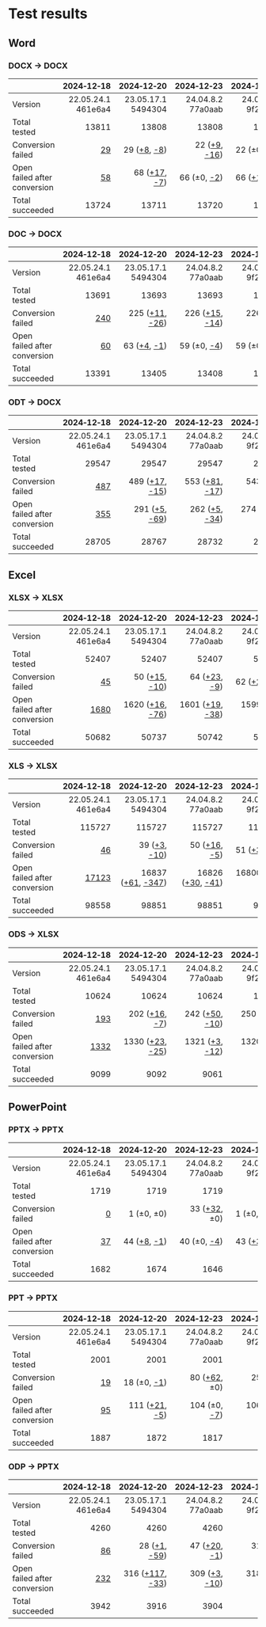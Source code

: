 
# Test results

## Word

### DOCX → DOCX

|  | 2024&#8209;12&#8209;18 | 2024&#8209;12&#8209;20 | 2024&#8209;12&#8209;23 | 2024&#8209;12&#8209;27 | 2024&#8209;12&#8209;28 | 2025&#8209;02&#8209;11 | 2025&#8209;04&#8209;16 | 2025&#8209;05&#8209;17 | 2025&#8209;05&#8209;20 | 2025&#8209;07&#8209;05 | 2025&#8209;08&#8209;05 | 
| :--- | ---: | ---: | ---: | ---: | ---: | ---: | ---: | ---: | ---: | ---: | ---: |
| Version | 22.05.24.1<br>461e6a4 | 23.05.17.1<br>5494304 | 24.04.8.2<br>77a0aab | 24.04.9.2<br>9f2e55c | 24.04.10.2<br>a4b67a7664 | 24.04.12.3<br>321ff0a561 | 24.04.13.3<br>b7ba9a23ba | 24.04.14.3<br>d02fd816d4 | 25.04.2.1<br>0968141f2c | 25.04.3.2<br>9d9a449949 | 25.04.4.2<br>a8848448cc |
| Total tested | 13811 | 13808 | 13808 | 13808 | 13808 | 13811 | 13805 | 13805 | 13805 | 13805 | 13805 |
| Conversion failed | [29](docx-0-CFplus.txt) | 29 ([+8](docx-1-CFplus.txt), [-8](docx-1-CFminus.txt)) | 22 ([+9](docx-2-CFplus.txt), [-16](docx-2-CFminus.txt)) | 22 (±0, ±0) | 22 (±0, ±0) | 27 ([+5](docx-5-CFplus.txt), ±0) | 17 (±0, [-10](docx-6-CFminus.txt)) | 17 ([+1](docx-7-CFplus.txt), [-1](docx-7-CFminus.txt)) | 19 ([+5](docx-8-CFplus.txt), [-3](docx-8-CFminus.txt)) | 20 ([+5](docx-9-CFplus.txt), [-4](docx-9-CFminus.txt)) | 17 (±0, [-3](docx-10-CFminus.txt)) |
| Open failed after conversion | [58](docx-0-OFCplus.txt) | 68 ([+17](docx-1-OFCplus.txt), [-7](docx-1-OFCminus.txt)) | 66 (±0, [-2](docx-2-OFCminus.txt)) | 66 ([+1](docx-3-OFCplus.txt), [-1](docx-3-OFCminus.txt)) | 68 ([+2](docx-4-OFCplus.txt), ±0) | 70 ([+2](docx-5-OFCplus.txt), ±0) | 66 (±0, [-4](docx-6-OFCminus.txt)) | 66 ([+1](docx-7-OFCplus.txt), [-1](docx-7-OFCminus.txt)) | 116 ([+50](docx-8-OFCplus.txt), ±0) | 114 (±0, [-2](docx-9-OFCminus.txt)) | 114 (±0, ±0) |
| Total succeeded | 13724 | 13711 | 13720 | 13720 | 13718 | 13714 | 13722 | 13722 | 13670 | 13671 | 13674 |

### DOC → DOCX

|  | 2024&#8209;12&#8209;18 | 2024&#8209;12&#8209;20 | 2024&#8209;12&#8209;23 | 2024&#8209;12&#8209;27 | 2024&#8209;12&#8209;28 | 2025&#8209;02&#8209;11 | 2025&#8209;04&#8209;16 | 2025&#8209;05&#8209;17 | 2025&#8209;05&#8209;20 | 2025&#8209;07&#8209;05 | 2025&#8209;08&#8209;05 | 
| :--- | ---: | ---: | ---: | ---: | ---: | ---: | ---: | ---: | ---: | ---: | ---: |
| Version | 22.05.24.1<br>461e6a4 | 23.05.17.1<br>5494304 | 24.04.8.2<br>77a0aab | 24.04.9.2<br>9f2e55c | 24.04.10.2<br>a4b67a7664 | 24.04.12.3<br>321ff0a561 | 24.04.13.3<br>b7ba9a23ba | 24.04.14.3<br>d02fd816d4 | 25.04.2.1<br>0968141f2c | 25.04.3.2<br>9d9a449949 | 25.04.4.2<br>a8848448cc |
| Total tested | 13691 | 13693 | 13693 | 13693 | 13693 | 13691 | 13688 | 13688 | 13688 | 13688 | 13688 |
| Conversion failed | [240](doc-0-CFplus.txt) | 225 ([+11](doc-1-CFplus.txt), [-26](doc-1-CFminus.txt)) | 226 ([+15](doc-2-CFplus.txt), [-14](doc-2-CFminus.txt)) | 226 ([+1](doc-3-CFplus.txt), [-1](doc-3-CFminus.txt)) | 225 (±0, [-1](doc-4-CFminus.txt)) | 226 ([+1](doc-5-CFplus.txt), ±0) | 222 (±0, [-4](doc-6-CFminus.txt)) | 220 ([+1](doc-7-CFplus.txt), [-3](doc-7-CFminus.txt)) | 213 ([+9](doc-8-CFplus.txt), [-16](doc-8-CFminus.txt)) | 213 ([+4](doc-9-CFplus.txt), [-4](doc-9-CFminus.txt)) | 212 ([+2](doc-10-CFplus.txt), [-3](doc-10-CFminus.txt)) |
| Open failed after conversion | [60](doc-0-OFCplus.txt) | 63 ([+4](doc-1-OFCplus.txt), [-1](doc-1-OFCminus.txt)) | 59 (±0, [-4](doc-2-OFCminus.txt)) | 59 (±0, ±0) | 60 ([+1](doc-4-OFCplus.txt), ±0) | 50 ([+2](doc-5-OFCplus.txt), [-12](doc-5-OFCminus.txt)) | 51 ([+1](doc-6-OFCplus.txt), ±0) | 52 ([+1](doc-7-OFCplus.txt), ±0) | 57 ([+6](doc-8-OFCplus.txt), [-1](doc-8-OFCminus.txt)) | 57 (±0, ±0) | 57 (±0, ±0) |
| Total succeeded | 13391 | 13405 | 13408 | 13408 | 13408 | 13415 | 13415 | 13416 | 13418 | 13418 | 13419 |

### ODT → DOCX

|  | 2024&#8209;12&#8209;18 | 2024&#8209;12&#8209;20 | 2024&#8209;12&#8209;23 | 2024&#8209;12&#8209;27 | 2024&#8209;12&#8209;28 | 2025&#8209;02&#8209;11 | 2025&#8209;04&#8209;16 | 2025&#8209;05&#8209;17 | 2025&#8209;05&#8209;20 | 2025&#8209;07&#8209;05 | 2025&#8209;08&#8209;05 | 
| :--- | ---: | ---: | ---: | ---: | ---: | ---: | ---: | ---: | ---: | ---: | ---: |
| Version | 22.05.24.1<br>461e6a4 | 23.05.17.1<br>5494304 | 24.04.8.2<br>77a0aab | 24.04.9.2<br>9f2e55c | 24.04.10.2<br>a4b67a7664 | 24.04.12.3<br>321ff0a561 | 24.04.13.3<br>b7ba9a23ba | 24.04.14.3<br>d02fd816d4 | 25.04.2.1<br>0968141f2c | 25.04.3.2<br>9d9a449949 | 25.04.4.2<br>a8848448cc |
| Total tested | 29547 | 29547 | 29547 | 29547 | 29547 | 29547 | 29487 | 29487 | 29487 | 29487 | 29487 |
| Conversion failed | [487](odt-0-CFplus.txt) | 489 ([+17](odt-1-CFplus.txt), [-15](odt-1-CFminus.txt)) | 553 ([+81](odt-2-CFplus.txt), [-17](odt-2-CFminus.txt)) | 543 ([+1](odt-3-CFplus.txt), [-11](odt-3-CFminus.txt)) | 540 (±0, [-3](odt-4-CFminus.txt)) | 550 ([+10](odt-5-CFplus.txt), ±0) | 482 ([+1](odt-6-CFplus.txt), [-69](odt-6-CFminus.txt)) | 480 ([+2](odt-7-CFplus.txt), [-4](odt-7-CFminus.txt)) | 480 ([+11](odt-8-CFplus.txt), [-11](odt-8-CFminus.txt)) | 470 ([+3](odt-9-CFplus.txt), [-13](odt-9-CFminus.txt)) | 466 ([+1](odt-10-CFplus.txt), [-5](odt-10-CFminus.txt)) |
| Open failed after conversion | [355](odt-0-OFCplus.txt) | 291 ([+5](odt-1-OFCplus.txt), [-69](odt-1-OFCminus.txt)) | 262 ([+5](odt-2-OFCplus.txt), [-34](odt-2-OFCminus.txt)) | 274 ([+14](odt-3-OFCplus.txt), [-2](odt-3-OFCminus.txt)) | 275 ([+2](odt-4-OFCplus.txt), [-1](odt-4-OFCminus.txt)) | 271 ([+5](odt-5-OFCplus.txt), [-9](odt-5-OFCminus.txt)) | 251 ([+3](odt-6-OFCplus.txt), [-23](odt-6-OFCminus.txt)) | 251 ([+1](odt-7-OFCplus.txt), [-1](odt-7-OFCminus.txt)) | 253 ([+5](odt-8-OFCplus.txt), [-3](odt-8-OFCminus.txt)) | 259 ([+8](odt-9-OFCplus.txt), [-2](odt-9-OFCminus.txt)) | 259 ([+3](odt-10-OFCplus.txt), [-3](odt-10-OFCminus.txt)) |
| Total succeeded | 28705 | 28767 | 28732 | 28730 | 28732 | 28726 | 28754 | 28756 | 28754 | 28758 | 28762 |

## Excel

### XLSX → XLSX

|  | 2024&#8209;12&#8209;18 | 2024&#8209;12&#8209;20 | 2024&#8209;12&#8209;23 | 2024&#8209;12&#8209;27 | 2024&#8209;12&#8209;28 | 2025&#8209;02&#8209;11 | 2025&#8209;04&#8209;16 | 2025&#8209;05&#8209;17 | 2025&#8209;05&#8209;20 | 2025&#8209;07&#8209;05 | 2025&#8209;08&#8209;05 | 
| :--- | ---: | ---: | ---: | ---: | ---: | ---: | ---: | ---: | ---: | ---: | ---: |
| Version | 22.05.24.1<br>461e6a4 | 23.05.17.1<br>5494304 | 24.04.8.2<br>77a0aab | 24.04.9.2<br>9f2e55c | 24.04.10.2<br>a4b67a7664 | 24.04.12.3<br>321ff0a561 | 24.04.13.3<br>b7ba9a23ba | 24.04.14.3<br>d02fd816d4 | 25.04.2.1<br>0968141f2c | 25.04.3.2<br>9d9a449949 | 25.04.4.2<br>a8848448cc |
| Total tested | 52407 | 52407 | 52407 | 52407 | 52407 | 52407 | 52409 | 52409 | 52409 | 52409 | 52409 |
| Conversion failed | [45](xlsx-0-CFplus.txt) | 50 ([+15](xlsx-1-CFplus.txt), [-10](xlsx-1-CFminus.txt)) | 64 ([+23](xlsx-2-CFplus.txt), [-9](xlsx-2-CFminus.txt)) | 62 ([+2](xlsx-3-CFplus.txt), [-4](xlsx-3-CFminus.txt)) | 60 ([+1](xlsx-4-CFplus.txt), [-3](xlsx-4-CFminus.txt)) | 67 ([+8](xlsx-5-CFplus.txt), [-1](xlsx-5-CFminus.txt)) | 65 ([+1](xlsx-6-CFplus.txt), [-3](xlsx-6-CFminus.txt)) | 65 ([+3](xlsx-7-CFplus.txt), [-3](xlsx-7-CFminus.txt)) | 74 ([+20](xlsx-8-CFplus.txt), [-11](xlsx-8-CFminus.txt)) | 71 ([+2](xlsx-9-CFplus.txt), [-5](xlsx-9-CFminus.txt)) | 57 (±0, [-14](xlsx-10-CFminus.txt)) |
| Open failed after conversion | [1680](xlsx-0-OFCplus.txt) | 1620 ([+16](xlsx-1-OFCplus.txt), [-76](xlsx-1-OFCminus.txt)) | 1601 ([+19](xlsx-2-OFCplus.txt), [-38](xlsx-2-OFCminus.txt)) | 1599 ([+1](xlsx-3-OFCplus.txt), [-3](xlsx-3-OFCminus.txt)) | 1588 ([+15](xlsx-4-OFCplus.txt), [-26](xlsx-4-OFCminus.txt)) | 1425 (±0, [-163](xlsx-5-OFCminus.txt)) | 929 ([+1](xlsx-6-OFCplus.txt), [-497](xlsx-6-OFCminus.txt)) | 870 (±0, [-59](xlsx-7-OFCminus.txt)) | 1508 ([+649](xlsx-8-OFCplus.txt), [-11](xlsx-8-OFCminus.txt)) | 1001 ([+6](xlsx-9-OFCplus.txt), [-513](xlsx-9-OFCminus.txt)) | 1000 ([+2](xlsx-10-OFCplus.txt), [-3](xlsx-10-OFCminus.txt)) |
| Total succeeded | 50682 | 50737 | 50742 | 50746 | 50759 | 50915 | 51415 | 51474 | 50827 | 51337 | 51352 |

### XLS → XLSX

|  | 2024&#8209;12&#8209;18 | 2024&#8209;12&#8209;20 | 2024&#8209;12&#8209;23 | 2024&#8209;12&#8209;27 | 2024&#8209;12&#8209;28 | 2025&#8209;02&#8209;11 | 2025&#8209;04&#8209;16 | 2025&#8209;05&#8209;17 | 2025&#8209;05&#8209;20 | 2025&#8209;07&#8209;05 | 2025&#8209;08&#8209;05 | 
| :--- | ---: | ---: | ---: | ---: | ---: | ---: | ---: | ---: | ---: | ---: | ---: |
| Version | 22.05.24.1<br>461e6a4 | 23.05.17.1<br>5494304 | 24.04.8.2<br>77a0aab | 24.04.9.2<br>9f2e55c | 24.04.10.2<br>a4b67a7664 | 24.04.12.3<br>321ff0a561 | 24.04.13.3<br>b7ba9a23ba | 24.04.14.3<br>d02fd816d4 | 25.04.2.1<br>0968141f2c | 25.04.3.2<br>9d9a449949 | 25.04.4.2<br>a8848448cc |
| Total tested | 115727 | 115727 | 115727 | 115727 | 115727 | 115727 | 115727 | 115727 | 115727 | 115727 | 115727 |
| Conversion failed | [46](xls-0-CFplus.txt) | 39 ([+3](xls-1-CFplus.txt), [-10](xls-1-CFminus.txt)) | 50 ([+16](xls-2-CFplus.txt), [-5](xls-2-CFminus.txt)) | 51 ([+3](xls-3-CFplus.txt), [-2](xls-3-CFminus.txt)) | 52 ([+4](xls-4-CFplus.txt), [-3](xls-4-CFminus.txt)) | 55 ([+4](xls-5-CFplus.txt), [-1](xls-5-CFminus.txt)) | 51 ([+1](xls-6-CFplus.txt), [-5](xls-6-CFminus.txt)) | 51 ([+4](xls-7-CFplus.txt), [-4](xls-7-CFminus.txt)) | 44 ([+4](xls-8-CFplus.txt), [-11](xls-8-CFminus.txt)) | 41 ([+1](xls-9-CFplus.txt), [-4](xls-9-CFminus.txt)) | 31 (±0, [-10](xls-10-CFminus.txt)) |
| Open failed after conversion | [17123](xls-0-OFCplus.txt) | 16837 ([+61](xls-1-OFCplus.txt), [-347](xls-1-OFCminus.txt)) | 16826 ([+30](xls-2-OFCplus.txt), [-41](xls-2-OFCminus.txt)) | 16800 ([+2](xls-3-OFCplus.txt), [-28](xls-3-OFCminus.txt)) | 16800 ([+1](xls-4-OFCplus.txt), [-1](xls-4-OFCminus.txt)) | 3227 ([+9](xls-5-OFCplus.txt), [-13582](xls-5-OFCminus.txt)) | 2704 (±0, [-523](xls-6-OFCminus.txt)) | 2659 ([+1](xls-7-OFCplus.txt), [-46](xls-7-OFCminus.txt)) | 2541 ([+15](xls-8-OFCplus.txt), [-133](xls-8-OFCminus.txt)) | 2543 ([+2](xls-9-OFCplus.txt), ±0) | 2543 (±0, ±0) |
| Total succeeded | 98558 | 98851 | 98851 | 98876 | 98875 | 112445 | 112972 | 113017 | 113142 | 113143 | 113153 |

### ODS → XLSX

|  | 2024&#8209;12&#8209;18 | 2024&#8209;12&#8209;20 | 2024&#8209;12&#8209;23 | 2024&#8209;12&#8209;27 | 2024&#8209;12&#8209;28 | 2025&#8209;02&#8209;11 | 2025&#8209;04&#8209;16 | 2025&#8209;05&#8209;17 | 2025&#8209;05&#8209;20 | 2025&#8209;07&#8209;05 | 2025&#8209;08&#8209;05 | 
| :--- | ---: | ---: | ---: | ---: | ---: | ---: | ---: | ---: | ---: | ---: | ---: |
| Version | 22.05.24.1<br>461e6a4 | 23.05.17.1<br>5494304 | 24.04.8.2<br>77a0aab | 24.04.9.2<br>9f2e55c | 24.04.10.2<br>a4b67a7664 | 24.04.12.3<br>321ff0a561 | 24.04.13.3<br>b7ba9a23ba | 24.04.14.3<br>d02fd816d4 | 25.04.2.1<br>0968141f2c | 25.04.3.2<br>9d9a449949 | 25.04.4.2<br>a8848448cc |
| Total tested | 10624 | 10624 | 10624 | 10624 | 10624 | 10624 | 10624 | 10624 | 10624 | 10624 | 10624 |
| Conversion failed | [193](ods-0-CFplus.txt) | 202 ([+16](ods-1-CFplus.txt), [-7](ods-1-CFminus.txt)) | 242 ([+50](ods-2-CFplus.txt), [-10](ods-2-CFminus.txt)) | 250 ([+16](ods-3-CFplus.txt), [-8](ods-3-CFminus.txt)) | 254 ([+4](ods-4-CFplus.txt), ±0) | 260 ([+7](ods-5-CFplus.txt), [-1](ods-5-CFminus.txt)) | 259 ([+2](ods-6-CFplus.txt), [-3](ods-6-CFminus.txt)) | 259 ([+2](ods-7-CFplus.txt), [-2](ods-7-CFminus.txt)) | 210 ([+2](ods-8-CFplus.txt), [-51](ods-8-CFminus.txt)) | 207 (±0, [-3](ods-9-CFminus.txt)) | 206 (±0, [-1](ods-10-CFminus.txt)) |
| Open failed after conversion | [1332](ods-0-OFCplus.txt) | 1330 ([+23](ods-1-OFCplus.txt), [-25](ods-1-OFCminus.txt)) | 1321 ([+3](ods-2-OFCplus.txt), [-12](ods-2-OFCminus.txt)) | 1320 ([+1](ods-3-OFCplus.txt), [-2](ods-3-OFCminus.txt)) | 1319 (±0, [-1](ods-4-OFCminus.txt)) | 1297 (±0, [-22](ods-5-OFCminus.txt)) | 1239 ([+2](ods-6-OFCplus.txt), [-60](ods-6-OFCminus.txt)) | 1230 (±0, [-9](ods-7-OFCminus.txt)) | 1240 ([+11](ods-8-OFCplus.txt), [-1](ods-8-OFCminus.txt)) | 1242 ([+3](ods-9-OFCplus.txt), [-1](ods-9-OFCminus.txt)) | 1243 ([+2](ods-10-OFCplus.txt), [-1](ods-10-OFCminus.txt)) |
| Total succeeded | 9099 | 9092 | 9061 | 9054 | 9051 | 9067 | 9126 | 9135 | 9174 | 9175 | 9175 |

## PowerPoint

### PPTX → PPTX

|  | 2024&#8209;12&#8209;18 | 2024&#8209;12&#8209;20 | 2024&#8209;12&#8209;23 | 2024&#8209;12&#8209;27 | 2024&#8209;12&#8209;28 | 2025&#8209;02&#8209;11 | 2025&#8209;04&#8209;16 | 2025&#8209;05&#8209;17 | 2025&#8209;05&#8209;20 | 2025&#8209;07&#8209;05 | 2025&#8209;08&#8209;05 | 
| :--- | ---: | ---: | ---: | ---: | ---: | ---: | ---: | ---: | ---: | ---: | ---: |
| Version | 22.05.24.1<br>461e6a4 | 23.05.17.1<br>5494304 | 24.04.8.2<br>77a0aab | 24.04.9.2<br>9f2e55c | 24.04.10.2<br>a4b67a7664 | 24.04.12.3<br>321ff0a561 | 24.04.13.3<br>b7ba9a23ba | 24.04.14.3<br>d02fd816d4 | 25.04.2.1<br>0968141f2c | 25.04.3.2<br>9d9a449949 | 25.04.4.2<br>a8848448cc |
| Total tested | 1719 | 1719 | 1719 | 1719 | 1719 | 1719 | 1719 | 1719 | 1719 | 1719 | 1719 |
| Conversion failed | [0](pptx-0-CFplus.txt) | 1 (±0, ±0) | 33 ([+32](pptx-2-CFplus.txt), ±0) | 1 (±0, [-32](pptx-3-CFminus.txt)) | 1 (±0, ±0) | 1 (±0, ±0) | 1 (±0, ±0) | 1 (±0, ±0) | 1 (±0, ±0) | 1 (±0, ±0) | 1 (±0, ±0) |
| Open failed after conversion | [37](pptx-0-OFCplus.txt) | 44 ([+8](pptx-1-OFCplus.txt), [-1](pptx-1-OFCminus.txt)) | 40 (±0, [-4](pptx-2-OFCminus.txt)) | 43 ([+3](pptx-3-OFCplus.txt), ±0) | 43 (±0, ±0) | 43 (±0, ±0) | 43 (±0, ±0) | 41 (±0, [-2](pptx-7-OFCminus.txt)) | 75 ([+34](pptx-8-OFCplus.txt), ±0) | 75 (±0, ±0) | 75 (±0, ±0) |
| Total succeeded | 1682 | 1674 | 1646 | 1675 | 1675 | 1675 | 1675 | 1677 | 1643 | 1643 | 1643 |

### PPT → PPTX

|  | 2024&#8209;12&#8209;18 | 2024&#8209;12&#8209;20 | 2024&#8209;12&#8209;23 | 2024&#8209;12&#8209;27 | 2024&#8209;12&#8209;28 | 2025&#8209;02&#8209;11 | 2025&#8209;04&#8209;16 | 2025&#8209;05&#8209;17 | 2025&#8209;05&#8209;20 | 2025&#8209;07&#8209;05 | 2025&#8209;08&#8209;05 | 
| :--- | ---: | ---: | ---: | ---: | ---: | ---: | ---: | ---: | ---: | ---: | ---: |
| Version | 22.05.24.1<br>461e6a4 | 23.05.17.1<br>5494304 | 24.04.8.2<br>77a0aab | 24.04.9.2<br>9f2e55c | 24.04.10.2<br>a4b67a7664 | 24.04.12.3<br>321ff0a561 | 24.04.13.3<br>b7ba9a23ba | 24.04.14.3<br>d02fd816d4 | 25.04.2.1<br>0968141f2c | 25.04.3.2<br>9d9a449949 | 25.04.4.2<br>a8848448cc |
| Total tested | 2001 | 2001 | 2001 | 2001 | 2001 | 2001 | 2001 | 2001 | 2001 | 2001 | 2001 |
| Conversion failed | [19](ppt-0-CFplus.txt) | 18 (±0, [-1](ppt-1-CFminus.txt)) | 80 ([+62](ppt-2-CFplus.txt), ±0) | 25 ([+2](ppt-3-CFplus.txt), [-57](ppt-3-CFminus.txt)) | 25 (±0, ±0) | 33 ([+12](ppt-5-CFplus.txt), [-4](ppt-5-CFminus.txt)) | 33 (±0, ±0) | 31 (±0, [-2](ppt-7-CFminus.txt)) | 32 ([+2](ppt-8-CFplus.txt), [-1](ppt-8-CFminus.txt)) | 32 (±0, ±0) | 31 (±0, [-1](ppt-10-CFminus.txt)) |
| Open failed after conversion | [95](ppt-0-OFCplus.txt) | 111 ([+21](ppt-1-OFCplus.txt), [-5](ppt-1-OFCminus.txt)) | 104 (±0, [-7](ppt-2-OFCminus.txt)) | 106 ([+3](ppt-3-OFCplus.txt), [-1](ppt-3-OFCminus.txt)) | 106 (±0, ±0) | 106 ([+2](ppt-5-OFCplus.txt), [-2](ppt-5-OFCminus.txt)) | 104 (±0, [-2](ppt-6-OFCminus.txt)) | 106 ([+2](ppt-7-OFCplus.txt), ±0) | 114 ([+9](ppt-8-OFCplus.txt), [-1](ppt-8-OFCminus.txt)) | 114 (±0, ±0) | 114 (±0, ±0) |
| Total succeeded | 1887 | 1872 | 1817 | 1870 | 1870 | 1862 | 1864 | 1864 | 1855 | 1855 | 1856 |

### ODP → PPTX

|  | 2024&#8209;12&#8209;18 | 2024&#8209;12&#8209;20 | 2024&#8209;12&#8209;23 | 2024&#8209;12&#8209;27 | 2024&#8209;12&#8209;28 | 2025&#8209;02&#8209;11 | 2025&#8209;04&#8209;16 | 2025&#8209;05&#8209;17 | 2025&#8209;05&#8209;20 | 2025&#8209;07&#8209;05 | 2025&#8209;08&#8209;05 | 
| :--- | ---: | ---: | ---: | ---: | ---: | ---: | ---: | ---: | ---: | ---: | ---: |
| Version | 22.05.24.1<br>461e6a4 | 23.05.17.1<br>5494304 | 24.04.8.2<br>77a0aab | 24.04.9.2<br>9f2e55c | 24.04.10.2<br>a4b67a7664 | 24.04.12.3<br>321ff0a561 | 24.04.13.3<br>b7ba9a23ba | 24.04.14.3<br>d02fd816d4 | 25.04.2.1<br>0968141f2c | 25.04.3.2<br>9d9a449949 | 25.04.4.2<br>a8848448cc |
| Total tested | 4260 | 4260 | 4260 | 4260 | 4260 | 4260 | 4260 | 4260 | 4260 | 4260 | 4260 |
| Conversion failed | [86](odp-0-CFplus.txt) | 28 ([+1](odp-1-CFplus.txt), [-59](odp-1-CFminus.txt)) | 47 ([+20](odp-2-CFplus.txt), [-1](odp-2-CFminus.txt)) | 31 (±0, [-16](odp-3-CFminus.txt)) | 31 (±0, ±0) | 34 ([+3](odp-5-CFplus.txt), ±0) | 34 (±0, ±0) | 34 (±0, ±0) | 34 (±0, ±0) | 34 (±0, ±0) | 34 (±0, ±0) |
| Open failed after conversion | [232](odp-0-OFCplus.txt) | 316 ([+117](odp-1-OFCplus.txt), [-33](odp-1-OFCminus.txt)) | 309 ([+3](odp-2-OFCplus.txt), [-10](odp-2-OFCminus.txt)) | 318 ([+9](odp-3-OFCplus.txt), ±0) | 318 (±0, ±0) | 307 ([+1](odp-5-OFCplus.txt), [-12](odp-5-OFCminus.txt)) | 239 (±0, [-68](odp-6-OFCminus.txt)) | 239 (±0, ±0) | 239 (±0, ±0) | 239 (±0, ±0) | 240 ([+1](odp-10-OFCplus.txt), ±0) |
| Total succeeded | 3942 | 3916 | 3904 | 3911 | 3911 | 3919 | 3987 | 3987 | 3987 | 3987 | 3986 |


